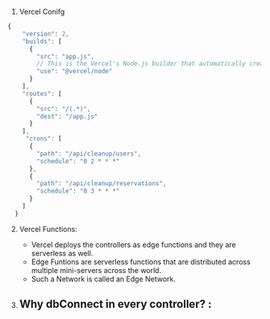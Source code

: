 1. Vercel Conifg

```js
{
    "version": 2,
    "builds": [
      {
        "src": "app.js",
        // This is the Vercel's Node.js builder that automatically creates serverless functions.
        "use": "@vercel/node"
      }
    ],
    "routes": [
      {
        "src": "/(.*)",
        "dest": "/app.js"
      }
    ],
     "crons": [
      {
        "path": "/api/cleanup/users",
        "schedule": "0 2 * * *"
      },
      {
        "path": "/api/cleanup/reservations",
        "schedule": "0 3 * * *"
      }
    ]
  }
  ```

2. Vercel Functions: 
    - Vercel deploys the controllers as edge functions and they are serverless as well.
    - Edge Funtions are serverless functions that are distributed across multiple mini-servers across the world.
    - Such a Network is called an Edge Network.

3. Why dbConnect in every controller? :
    - 
